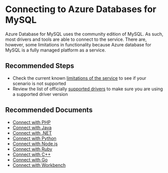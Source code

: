 <properties
    pageTitle="Connecting to MySQL"
    description="Connecting to MySQL"
    service="microsoft.dbformysql"
    resource="servers"
    authors="jan-eng"
    ms.author="janeng"
    displayOrder="340"
    selfHelpType="generic"
    supportTopicIds="32640049"
    resourceTags="servers, databases"
    productPesIds="16221"
    cloudEnvironments="public"
    articleId="021fc8cf-efdf-4aa3-98bb-85da3612195c"
/>

# Connecting to Azure Databases for MySQL

Azure Database for MySQL uses the community edition of MySQL. As such, most drivers and tools are able to connect to the service. There are, however, some limitations in functionality because Azure database for MySQL is a fully managed platform as a service.

## **Recommended Steps**

* Check the current known [limitations of the service](https://docs.microsoft.com/azure/mysql/concepts-limits) to see if your scenario is not supported
* Review the list of officially [supported drivers](https://docs.microsoft.com/azure/mysql/concepts-compatibility) to make sure you are using a supported driver version

## **Recommended Documents**

* [Connect with PHP](https://docs.microsoft.com/azure/mysql/connect-php)<br>
* [Connect with Java](https://docs.microsoft.com/azure/mysql/connect-java)<br>
* [Connect with .NET](https://docs.microsoft.com/azure/mysql/connect-csharp)<br>
* [Connect with Python](https://docs.microsoft.com/azure/mysql/connect-python)<br>
* [Connect with Node.js](https://docs.microsoft.com/azure/mysql/connect-nodejs)<br>
* [Connect with Ruby](https://docs.microsoft.com/azure/mysql/connect-ruby)<br>
* [Connect with C++](https://docs.microsoft.com/azure/mysql/connect-cpp)<br>
* [Connect with Go](https://docs.microsoft.com/azure/mysql/connect-go)<br>
* [Connect with Workbench](https://docs.microsoft.com/azure/mysql/connect-workbench)
